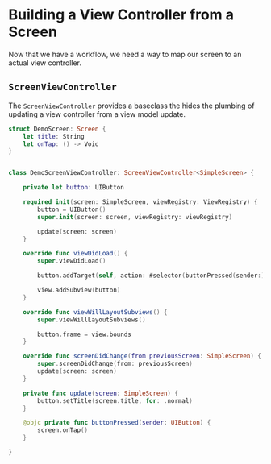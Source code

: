 # Building a View Controller from a Screen

Now that we have a workflow, we need a way to map our screen to an actual view controller.


## `ScreenViewController`

The `ScreenViewController` provides a baseclass the hides the plumbing of updating a view controller from a view model update.

```swift
struct DemoScreen: Screen {
    let title: String
    let onTap: () -> Void
}


class DemoScreenViewController: ScreenViewController<SimpleScreen> {

    private let button: UIButton

    required init(screen: SimpleScreen, viewRegistry: ViewRegistry) {
        button = UIButton()
        super.init(screen: screen, viewRegistry: viewRegistry)

        update(screen: screen)
    }

    override func viewDidLoad() {
        super.viewDidLoad()

        button.addTarget(self, action: #selector(buttonPressed(sender:)), for: .touchUpInside)

        view.addSubview(button)
    }

    override func viewWillLayoutSubviews() {
        super.viewWillLayoutSubviews()

        button.frame = view.bounds
    }

    override func screenDidChange(from previousScreen: SimpleScreen) {
        super.screenDidChange(from: previousScreen)
        update(screen: screen)
    }

    private func update(screen: SimpleScreen) {
        button.setTitle(screen.title, for: .normal)
    }

    @objc private func buttonPressed(sender: UIButton) {
        screen.onTap()
    }

}
```

